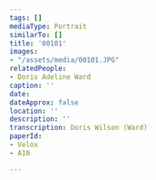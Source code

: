 ```yaml
---
tags: []
mediaType: Portrait
similarTo: []
title: '00101'
images:
- "/assets/media/00101.JPG"
relatedPeople:
- Doris Adeline Ward
caption: ''
date: 
dateApprox: false
location: ''
description: ''
transcription: Doris Wilson (Ward)
paperId:
- Velox
- A10

---
```


